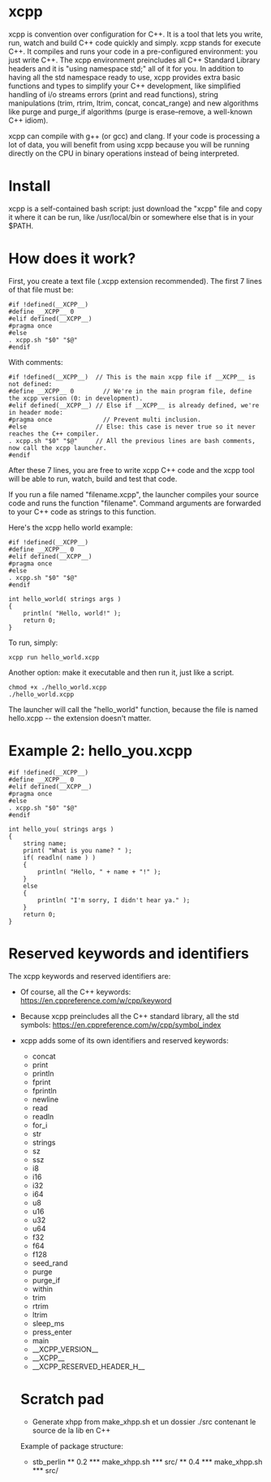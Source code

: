 # xcpp

xcpp is convention over configuration for C++. It is a tool that lets you write, run, watch and build C++ code quickly and simply. xcpp stands for execute C++. It compiles and runs your code in a pre-configured environment: you just write C++. The xcpp environment preincludes all C++ Standard Library headers and it is "using namespace std;" all of it for you. In addition to having all the std namespace ready to use, xcpp provides extra basic functions and types to simplify your C++ development, like simplified handling of i/o streams errors (print and read functions), string manipulations (trim, rtrim, ltrim, concat, concat_range) and new algorithms like purge and purge_if algorithms (purge is erase–remove, a well-known C++ idiom).

xcpp can compile with g++ (or gcc) and clang. If your code is processing a lot of data, you will benefit from using xcpp because you will be running directly on the CPU in binary operations instead of being interpreted.

# Install

xcpp is a self-contained bash script: just download the "xcpp" file and copy it where it can be run, like /usr/local/bin or somewhere else that is in your $PATH.

# How does it work?

First, you create a text file (.xcpp extension recommended). The first 7 lines of that file must be:

    #if !defined(__XCPP__)
    #define __XCPP__ 0
    #elif defined(__XCPP__)
    #pragma once
    #else
    . xcpp.sh "$0" "$@"
    #endif

With comments:

    #if !defined(__XCPP__)  // This is the main xcpp file if __XCPP__ is not defined:
    #define __XCPP__ 0        // We're in the main program file, define the xcpp version (0: in development).
    #elif defined(__XCPP__) // Else if __XCPP__ is already defined, we're in header mode:
    #pragma once              // Prevent multi inclusion.
    #else                   // Else: this case is never true so it never reaches the C++ compiler.
    . xcpp.sh "$0" "$@"     // All the previous lines are bash comments, now call the xcpp launcher.
    #endif

After these 7 lines, you are free to write xcpp C++ code and the xcpp tool will be able to run, watch, build and test that code.

If you run a file named "filename.xcpp", the launcher compiles your source code and runs the function "filename". Command arguments are forwarded to your C++ code as strings to this function.

Here's the xcpp hello world example:

    #if !defined(__XCPP__)
    #define __XCPP__ 0
    #elif defined(__XCPP__)
    #pragma once
    #else
    . xcpp.sh "$0" "$@"
    #endif
    
    int hello_world( strings args )
    {
    	println( "Hello, world!" );
    	return 0;
    }

To run, simply:

    xcpp run hello_world.xcpp

Another option: make it executable and then run it, just like a script.

    chmod +x ./hello_world.xcpp
    ./hello_world.xcpp

The launcher will call the "hello_world" function, because the file is named hello.xcpp -- the extension doesn't matter.

# Example 2:  hello_you.xcpp

    #if !defined(__XCPP__)
    #define __XCPP__ 0
    #elif defined(__XCPP__)
    #pragma once
    #else
    . xcpp.sh "$0" "$@"
    #endif
    
    int hello_you( strings args )
    {
    	string name;
    	print( "What is you name? " );
    	if( readln( name ) )
		{
			println( "Hello, " + name + "!" );
		}
		else
		{
			println( "I'm sorry, I didn't hear ya." );
		}
    	return 0;
    }

# Reserved keywords and identifiers

The xcpp keywords and reserved identifiers are:

* Of course, all the C++ keywords: https://en.cppreference.com/w/cpp/keyword
* Because xcpp preincludes all the C++ standard library, all the std symbols: https://en.cppreference.com/w/cpp/symbol_index
* xcpp adds some of its own identifiers and reserved keywords:
  * concat
  * print
  * println
  * fprint
  * fprintln
  * newline
  * read
  * readln
  * for_i
  * str
  * strings
  * sz
  * ssz
  * i8
  * i16
  * i32
  * i64
  * u8
  * u16
  * u32
  * u64
  * f32
  * f64
  * f128
  * seed_rand
  * purge
  * purge_if
  * within
  * trim
  * rtrim
  * ltrim
  * sleep_ms
  * press_enter
  * main
  * \_\_XCPP_VERSION\_\_
  * \_\_XCPP\_\_
  * \_\_XCPP_RESERVED_HEADER_H\_\_

  # Scratch pad
  
  * Generate xhpp from make_xhpp.sh et un dossier ./src contenant le source de la lib en C++
  
  Example of package structure:
  * stb_perlin
  ** 0.2
  *** make_xhpp.sh
  *** src/
  ** 0.4
  *** make_xhpp.sh
  *** src/
  